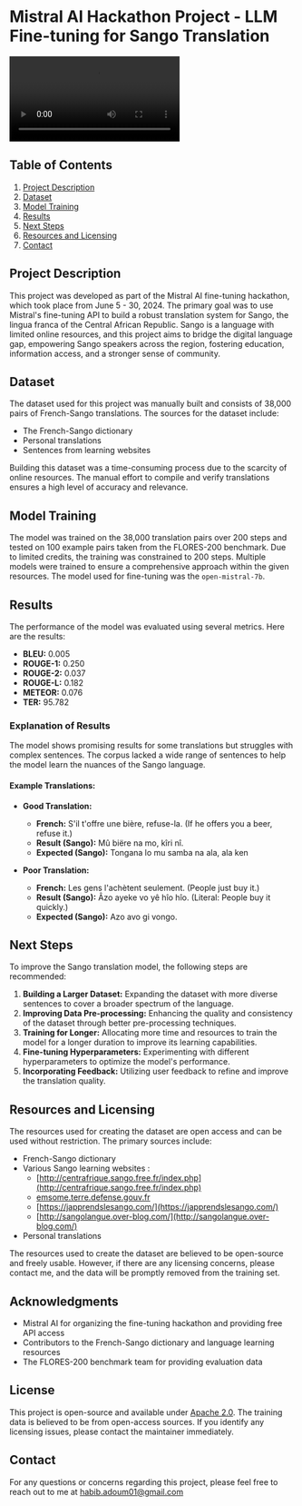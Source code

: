 # Mistral AI Hackathon Project - LLM Fine-tuning for Sango Translation

![](presentation/MistralAI_hackathon_presentation.mp4)

## Table of Contents
1. [Project Description](#project-description)
2. [Dataset](#dataset)
3. [Model Training](#model-training)
4. [Results](#results)
5. [Next Steps](#next-steps)
6. [Resources and Licensing](#resources-and-licensing)
7. [Contact](#contact)

## Project Description
This project was developed as part of the Mistral AI fine-tuning hackathon, which took place from June 5 - 30, 2024. The primary goal was to use Mistral's fine-tuning API to build a robust translation system for Sango, the lingua franca of the Central African Republic. Sango is a language with limited online resources, and this project aims to bridge the digital language gap, empowering Sango speakers across the region, fostering education, information access, and a stronger sense of community.

## Dataset
The dataset used for this project was manually built and consists of 38,000 pairs of French-Sango translations. The sources for the dataset include:
- The French-Sango dictionary
- Personal translations
- Sentences from learning websites

Building this dataset was a time-consuming process due to the scarcity of online resources. The manual effort to compile and verify translations ensures a high level of accuracy and relevance.

## Model Training
The model was trained on the 38,000 translation pairs over 200 steps and tested on 100 example pairs taken from the FLORES-200 benchmark. Due to limited credits, the training was constrained to 200 steps. Multiple models were trained to ensure a comprehensive approach within the given resources.
The model used for fine-tuning was the `open-mistral-7b`.

## Results
The performance of the model was evaluated using several metrics. Here are the results:

- **BLEU:** 0.005
- **ROUGE-1:** 0.250
- **ROUGE-2:** 0.037
- **ROUGE-L:** 0.182
- **METEOR:** 0.076
- **TER:** 95.782

### Explanation of Results
The model shows promising results for some translations but struggles with complex sentences. The corpus lacked a wide range of sentences to help the model learn the nuances of the Sango language.

#### Example Translations:
- **Good Translation:**
  - **French:** S'il t'offre une bière, refuse-la. (If he offers you a beer, refuse it.)
  - **Result (Sango):** Mû biëre na mo, kîri nî.
  - **Expected (Sango):** Tongana lo mu samba na ala, ala ken

- **Poor Translation:**
  - **French:** Les gens l'achètent seulement. (People just buy it.)
  - **Result (Sango):** Âzo ayeke vo yê hîo hîo. (Literal: People buy it quickly.)
  - **Expected (Sango):** Azo avo gi vongo.

## Next Steps
To improve the Sango translation model, the following steps are recommended:
1. **Building a Larger Dataset:** Expanding the dataset with more diverse sentences to cover a broader spectrum of the language.
2. **Improving Data Pre-processing:** Enhancing the quality and consistency of the dataset through better pre-processing techniques.
3. **Training for Longer:** Allocating more time and resources to train the model for a longer duration to improve its learning capabilities.
4. **Fine-tuning Hyperparameters:** Experimenting with different hyperparameters to optimize the model's performance.
5. **Incorporating Feedback:** Utilizing user feedback to refine and improve the translation quality.

## Resources and Licensing
The resources used for creating the dataset are open access and can be used without restriction. The primary sources include:
- French-Sango dictionary
- Various Sango learning websites :
    - [http://centrafrique.sango.free.fr/index.php](http://centrafrique.sango.free.fr/index.php)
    - [emsome.terre.defense.gouv.fr](https://www.emsome.terre.defense.gouv.fr/images/documents/bibliotheque/prix_interculturalite/20170701_NP_CFT_EMSOME_DFSHM_PRIX-OPEX.pdf)
    - [https://japprendslesango.com/](https://japprendslesango.com/)
    - [http://sangolangue.over-blog.com/](http://sangolangue.over-blog.com/)
- Personal translations

The resources used to create the dataset are believed to be open-source and freely usable. However, if there are any licensing concerns, please contact me, and the data will be promptly removed from the training set.

## Acknowledgments
- Mistral AI for organizing the fine-tuning hackathon and providing free API access
- Contributors to the French-Sango dictionary and language learning resources
- The FLORES-200 benchmark team for providing evaluation data

## License
This project is open-source and available under [Apache 2.0](LICENSE). The training data is believed to be from open-access sources. If you identify any licensing issues, please contact the maintainer immediately.

## Contact
For any questions or concerns regarding this project, please feel free to reach out to me at [habib.adoum01@gmail.com](mailto:habib.adoum01@gmail.com)
